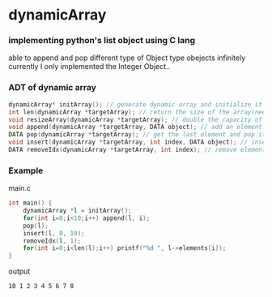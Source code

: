 # dynamicArray
### implementing python's list object using C lang

able to append and pop different type of Object type obejects infinitely <Br>
currently I only implemented the Integer Object.. <Br>

### ADT of dynamic array

```c
dynamicArray* initArray(); // generate dynamic array and initialize it
int len(dynamicArray *targetArray); // return the size of the array(need to be fixed after implementing iterator
void resizeArray(dynamicArray *targetArray); // double the capacity of the array
void append(dynamicArray *targetArray, DATA object); // add an element at the end
DATA pop(dynamicArray *targetArray); // get the last element and pop it
void insert(dynamicArray *targetArray, int index, DATA object); // insert element to the index position
DATA removeIdx(dynamicArray *targetArray, int index); // remove element at the index position
```

### Example
main.c
```c
int main() {
    dynamicArray *l = initArray();
    for(int i=0;i<10;i++) append(l, i);
    pop(l);
    insert(l, 0, 10);
    removeIdx(l, 1);
    for(int i=0;i<len(l);i++) printf("%d ", l->elements[i]);
}
```
output
```
10 1 2 3 4 5 6 7 8 
```

